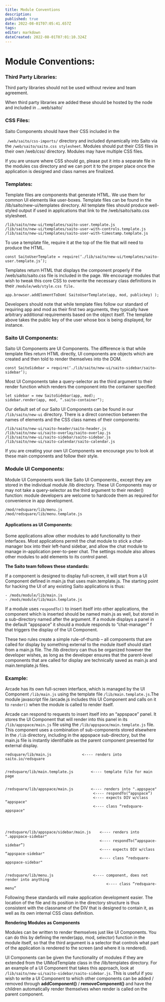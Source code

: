 ```yaml
---
title: Module Conventions
description: 
published: true
date: 2022-08-01T07:05:41.657Z
tags: 
editor: markdown
dateCreated: 2022-08-01T07:01:10.324Z
---
```





# Module Conventions:

### Third Party Libraries:

Third party libraries should not be used without review and team agreement.

When third party libraries are added these should be hosted by the node and included in …web/saito/ 


### CSS Files:

Saito Components should have their CSS included in the

```` /web/saito/css-imports/````  directory and included dynamically into Saito via the ````/web/saito/saito.css stylesheet````. Modules should put their CSS files in their own /web/css/ directory. Modules may have multiple CSS files.

If you are unsure where CSS should go, please put it into a separate file in the modules css directory and we can port it to the proper place once the application is designed and class names are finalized.


### Templates:

Template files are components that generate HTML. We use them for common UI elements like user-boxes. Template files can be found in the /lib/saito/new-ui/templates directory. All template files should produce well-styled output if used in applications that link to the /web/saito/saito.css stylesheet.

``` 
/lib/saito/new-ui/templates/saito-user.template.js
/lib/saito/new-ui/templates/saito-user-with-controls.template.js
/lib/saito/new-ui/templates/saito-user-with-timestamp.template.js
```


To use a template file, require it at the top of the file that will need to produce the HTML.

```
const SaitoUserTemplate = require(‘./lib/saito/new-ui/templates/saito-user.template.js’);
```

Templates return HTML that displays the component properly if the /web/saito/saito.css file is included in the page. We encourage modules that wish to tweak this core CSS to overwrite the necessary class definitions in their ```/module/web/style.css file.```

````
app.browser.addElementToDom( SaitoUserTemplate(app, mod, publickey) );
````

Developers should note that while template files follow our standard of requiring app and mod as their first two arguments, they typically have arbitrary additional requirements based on the object itself. The template above takes the public key of the user whose box is being displayed, for instance.


### Saito UI Components:

Saito UI Components are UI Components. The difference is that while template files return HTML directly, UI components are objects which are created and then told to render themselves into the DOM.

```const SaitoSidebar = require(‘./lib/saito/new-ui/saito-sidebar/saito-sidebar’);```

Most UI Components take a query-selector as the third argument to their render function which renders the component into the container specified:

````
let sidebar = new SaitoSidebar(app, mod);
sidebar.render(app, mod, “.saito-container”);
````

Our default set of our Saito UI Components can be found in our ```/lib/saito/new-ui``` directory. There is a direct connection between the names of elements and the CSS class names of their components:


````
/lib/saito/new-ui/saito-header/saito-header.js
/lib/saito/new-ui/saito-overlay/saito-overlay.js
/lib/saito/new-ui/saito-sidebar/saito-sidebar.js
/lib/saito/new-ui/saito-calendar/saito-calendar.js
````

If you are creating your own UI Components we encourage you to look at these main components and follow their style.


### Module UI Components:

Module UI Components work like Saito UI Components., except they are stored in the individual module /lib directory. These UI Components may or may not take a query-selector as the third argument to their render() function: module developers are welcome to hardcode them as required for convenience in app development.

````
/mod/redsquare/lib/menu.js
/mod/redsquare/lib/menu.template.js
````


#### Applications as UI Components:

Some applications allow other modules to add functionality to their interfaces. Most applications permit the chat module to stick a chat-manager box into their left-hand sidebar, and allow the chat module to manage in-application peer-to-peer chat. The settings module also allows other modules to add elements to its control panel.

**The Saito team follows these standards:**

If a component is designed to display full-screen, it will start from a UI Component defined in main.js that uses main.template.js. The starting point for hacking the UI of any existing Saito applications is thus:

	- /mods/module/lib/main.js
	- /mods/module/lib/main.template.js


If a module uses ```respondTo()``` to insert itself into other applications, the component which is inserted should be named main.js as well, but stored in a sub-directory named after the argument. If a module displays a panel in the default “appspace” it should  a module responds to “chat-manager” f that triggers the display of the UI Component. 


These two rules create a simple rule-of-thumb – all components that are called for display by something external to the module itself should start from a main.js file. The /lib directory can thus be organized however the developer wishes, as long as the developer ensures that the parent-level components that are called for display are technically saved as main.js and main.template.js files.


### Example:


Arcade has its own full-screen interface, which is managed by the UI Component ```/lib/main.js``` using the template file ```/lib/main.template.js```.The module javascript file /arcade.js includes this UI Component and calls on it to ```render()``` when the module is called to render itself.

Arcade can respond to requests to insert itself into an “appspace” panel. It stores the UI Component that will render into this panel in its ```/lib/appspace/main.js``` file using the ```/lib/appspace/main.template.js``` file. This component uses a combination of sub-components stored elsewhere in the ```/lib``` directory, including in the appspace sub-directory, but the main.js file is instantly identifiable as the parent component presented for external display.


````
redsquare/lib/main.js			   <---- renders into saito.io/redsquare


/redsquare/lib/main.template.js		   <---- template file for main page


/redsquare/lib/appspace/main.js	       <---- renders into ".appspace" 
                                        <---- respondTo(“appspace”)
                                        <---- expects DIV w/class “appspace"
                                        <---- class “redsquare-appspace"

             
             
             
/redsquare/lib/appspace/sidebar/main.js    <---- renders into ".appspace-sidebar"
                                           <---- respondTo(“appspace-sidebar”)
                                           <---- expects DIV w/class “appspace-sidebar"
                                           <---- class “redsquare-appspace-sidebar"

             
/redsquare/lib/menu.js			        <---- component, does not render into anything
					                          <---- class “redsquare-menu”
````


Following these standards will make application development easier. The location of the file and its position in the directory structure is thus consistent with the classname of the DIV that is designed to contain it, as well as its own internal CSS class definition.




**Rendering Modules as Components**

Modules can be written to render themselves just like UI Components. You can do this by defining the render(app, mod, selector) function in the module itself, so that the third argument is a selector that controls what part of the application is rendered to the screen (and where it is rendered).

UI Components can be given the functionality of modules if they are extended from the UIModTemplate class in the /lib/templates directory. For an example of a UI Component that takes this approach, look at ```/lib/saito/new-ui/saito-sidebar/saito-sidebar.js```. This is useful if you wish to write a UI Component to which other components can be added / removed through **addComponent()** / **removeComponent()** and have the children automatically render themselves when render is called on the parent component.


